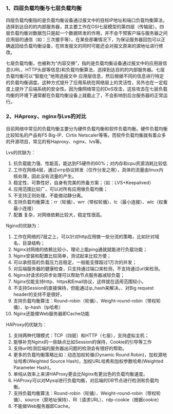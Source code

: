 ### 1、四层负载均衡与七层负载均衡

四层负载均衡指的是负载均衡设备通过报文中的目标IP地址和端口负载均衡算法，选择到达目的的内部服务器，其主要工作在OSI七层模型的第四层（传输层）。四层负载均衡对数据包只是起一个数据转发的作用，并不会干预客户端与服务器之间应用层的通信（如：三次握手等）。在某些部署情况下，为保证服务器回包可以正确返回给负载均衡设备，在转发报文的同时可能还会对报文原来的源地址进行修改。

七层负载均衡，也被称为“内容交换”，指的是负载均衡设备通过报文中的应用层信息(URL、HTTP头部等信息)和负载均衡算法，选择到达目的的内部服务器。七层负载均衡可以“智能化”地筛选报文中 应用层信息，然后根据不同的信息进行特定的负载均衡调度。这种方式提升了应用系统在网络层上的灵活性，另外也在一定程度上提升了后端系统的安全性。因为像网络常见的DoS攻击，这些攻击在七层负载均衡的环境下通常都在负载均衡设备上就截止了，不会影响到后台服务器的正常运行。
### 2、HAproxy、nginx与Lvs的对比

目前网络中常见的负载均衡主要分为硬件负载均衡和软件负载均衡。硬件负载均衡比较知名的产品有F5 Big-IP、Cirtix Netscaler等等。而软件负载均衡就有着众多的开源项目，常见的有Haproxy、nginx、lvs等。

Lvs的优缺为：

1. 抗负载能力强、性能高，能达到F5硬件的60%；对内存和cpu资源消耗比较低
2. 工作在网络4层，通过vrrp协议转发（仅作分发之用），具体的流量由linux内核处理，因此没有流量的产生。
3. 稳定性、可靠性好，自身有完美的热备方案；（如：LVS+Keepalived）
4. 应用范围比较广，可以对所有应用做负载均衡；
5. 不支持正则处理，不能做动静分离。
6. 支持负载均衡算法：rr（轮循）、wrr（带权轮循）、lc（最小连接）、wlc（权重最小连接）
7. 配置 复杂，对网络依赖比较大，稳定性很高。

Nginx的优缺为：

1. 工作在网络的7层之上，可以针对http应用做一些分流的策略，比如针对域名、目录结构；
2. Nginx对网络的依赖比较小，理论上能ping通就就能进行负载功能；
3. Nginx安装和配置比较简单，测试起来比较方便；
4. 可以承担高的负载压力且稳定，一般能支撑超过1万次的并发；
5. 对后端服务器的健康检查，只支持通过端口来检测，不支持通过url来检测。
6. Nginx对请求的异步处理可以帮助节点服务器减轻负载；
7. Nginx仅能支持http、https和Email协议，这样就在适用范围较小。
8. 不支持Session的直接保持，但能通过ip_hash来解决。、对Big request header的支持不是很好，
9. 支持负载均衡算法：Round-robin（轮循）、Weight-round-robin（带权轮循）、Ip-hash（Ip哈希）
10. Nginx还能做Web服务器即Cache功能

HAProxy的优缺为：

1. 支持两种代理模式：TCP（四层）和HTTP（七层），支持虚拟主机；
2. 能够补充Nginx的一些缺点比如Session的保持，Cookie的引导等工作
3. 支持url检测后端的服务器出问题的检测会有很好的帮助。
4. 更多的负载均衡策略比如：动态加权轮循(Dynamic Round Robin)，加权源地址哈希(Weighted Source Hash)，加权URL哈希和加权参数哈希(Weighted Parameter Hash)。
5. 单纯从效率上来讲HAProxy更会比Nginx有更出色的负载均衡速度。
6. HAProxy可以对Mysql进行负载均衡，对后端的DB节点进行检测和负载均衡。
7. 支持负载均衡算法：Round-robin（轮循）、Weight-round-robin（带权轮循）、source（原地址保持）、RI（请求URL）、rdp-cookie（根据cookie）
8. 不能做Web服务器即Cache。
